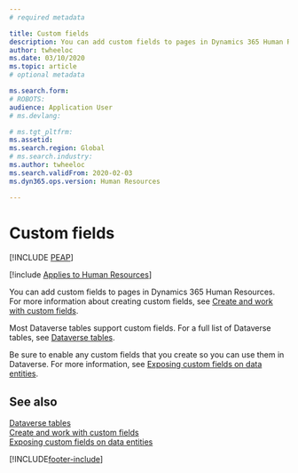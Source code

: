 ```yaml
---
# required metadata

title: Custom fields
description: You can add custom fields to pages in Dynamics 365 Human Resources. 
author: twheeloc
ms.date: 03/10/2020
ms.topic: article
# optional metadata

ms.search.form: 
# ROBOTS: 
audience: Application User
# ms.devlang: 

# ms.tgt_pltfrm: 
ms.assetid: 
ms.search.region: Global
# ms.search.industry: 
ms.author: twheeloc
ms.search.validFrom: 2020-02-03
ms.dyn365.ops.version: Human Resources

---
```


# Custom fields


[!INCLUDE [PEAP](../includes/peap-1.md)]

[!include [Applies to Human Resources](../includes/applies-to-hr.md)]



You can add custom fields to pages in Dynamics 365 Human Resources. For more information about creating custom fields, see [Create and work with custom fields](/dynamics365/unified-operations/fin-and-ops/get-started/user-defined-fields).

Most Dataverse tables support custom fields. For a full list of Dataverse tables, see [Dataverse tables](./hr-developer-entities.md). 

Be sure to enable any custom fields that you create so you can use them in Dataverse. For more information, see [Exposing custom fields on data entities](/dynamics365/unified-operations/fin-and-ops/get-started/user-defined-fields#exposing-custom-fields-on-data-entities).

## See also

[Dataverse tables](./hr-developer-entities.md)</br>
[Create and work with custom fields](/dynamics365/unified-operations/fin-and-ops/get-started/user-defined-fields)</br>
[Exposing custom fields on data entities](/dynamics365/unified-operations/fin-and-ops/get-started/user-defined-fields#exposing-custom-fields-on-data-entities)

[!INCLUDE[footer-include](../includes/footer-banner.md)]
